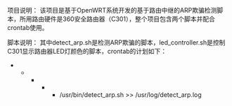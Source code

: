项目说明：
该项目是基于OpenWRT系统开发的基于路由中继的ARP欺骗检测脚本，所用路由硬件是360安全路由器（C301），整个项目包含两个脚本并配合crontab使用。

脚本说明：
其中detect_arp.sh是检测ARP欺骗的脚本，led_controller.sh是控制C301显示路由器LED灯颜色的脚本，crontab的计划如下：
* * * * * /usr/bin/detect_arp.sh >> /usr/log/detect_arp.log
